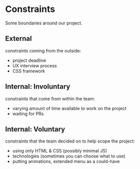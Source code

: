 # Constraints

Some boundaries around our project.

## External

  constraints coming from the outside:
  - project deadline
  - UX interview process
  - CSS framework

## Internal: Involuntary

  constraints that come from within the team:
  - varying amount of time available to work on the project
  - waiting for PRs

## Internal: Voluntary

  constraints that the team decided on to help scope the project:
  - using only HTML & CSS (possibly minimal JS)
  - technologies (sometimes you can choose what to use)
  - putting animations, extended menu as a could-have

